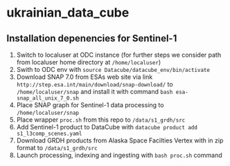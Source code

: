 # ukrainian_data_cube
## Installation depenencies for Sentinel-1
1. Switch to localuser at ODC instance (for further steps we consider path from localuser home directory at `/home/localuser`)
2. Swith to ODC env  with `source Datacube/datacube_env/bin/activate`
3. Download SNAP 7.0 from ESAs web site via link `http://step.esa.int/main/download/snap-download/` to `/home/localuser/snap` and install it with command `bash esa-snap_all_unix_7_0.sh`
4. Place SNAP graph for Sentinel-1 data processing to `/home/localuser/snap`
5. Place wrapper `proc.sh` from this repo to `/data/s1_grdh/src`
6. Add Sentinel-1 product to DataCube with `datacube product add s1_l3comp_scenes.yaml`
7. Download GRDH products from Alaska Space Facilties Vertex with in zip format to `/data/s1_grdh/src`
8. Launch processing, indexing and ingesting with `bash proc.sh` command
